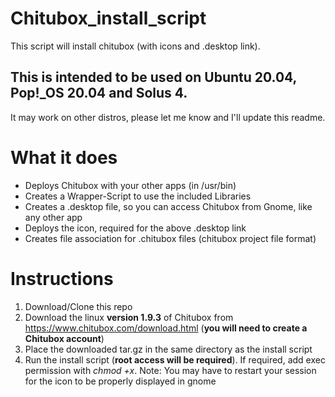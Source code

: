 # Chitubox_install_script
This script will install chitubox (with icons and .desktop link).

## This is intended to be used on Ubuntu 20.04, Pop!_OS 20.04 and Solus 4.
It may work on other distros, please let me know and I'll update this readme.

# What it does
- Deploys Chitubox with your other apps (in /usr/bin)
- Creates a Wrapper-Script to use the included Libraries
- Creates a .desktop file, so you can access Chitubox from Gnome, like any other app
- Deploys the icon, required for the above .desktop link
- Creates file association for .chitubox files (chitubox project file format)

# Instructions
1. Download/Clone this repo
2. Download the linux **version 1.9.3** of Chitubox from https://www.chitubox.com/download.html (**you will need to create a Chitubox account**)
3. Place the downloaded tar.gz in the same directory as the install script
4. Run the install script (**root access will be required**). If required, add exec permission with *chmod +x*.
Note: You may have to restart your session for the icon to be properly displayed in gnome
